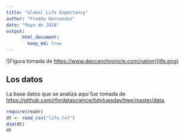 ```yaml
---
title: "Global Life Expectancy"
author: "Freddy Hernandez"
date: "Mayo de 2018"
output:  
      html_document:  
        keep_md: true
---
```


![Figura tomada de https://www.deccanchronicle.com/nation](life.png)

## Los datos
La base datos que se analiza aquí fue tomada de https://github.com/rfordatascience/tidytuesday/tree/master/data.


```r
require(readr)
dt <- read_csv("life.txt")
dim(dt)
dt
```





